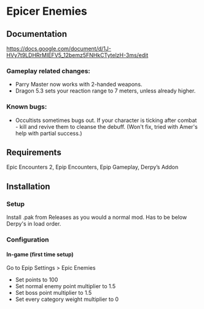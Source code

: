 # Epicer Enemies

## Documentation
https://docs.google.com/document/d/1J-HVy7t9LDHRrMIEFV5_12bemz5FNHkCTytelzH-3ms/edit

### Gameplay related changes:
* Parry Master now works with 2-handed weapons.
* Dragon 5.3 sets your reaction range to 7 meters, unless already higher.

### Known bugs:
* Occultists sometimes bugs out. If your character is ticking after combat - kill and revive them to cleanse the debuff. (Won't fix, tried with Amer's help with partial success.)

## Requirements
Epic Encounters 2, Epip Encounters, Epip Gameplay, Derpy’s Addon  

## Installation
### Setup
Install .pak from Releases as you would a normal mod. Has to be below Derpy's in load order.

### Configuration       
#### In-game (first time setup)
Go to Epip Settings > Epic Enemies 
* Set points to 100
* Set normal enemy point multiplier to 1.5  
* Set boss point multiplier to 1.5  
* Set every category weight multiplier to 0  
